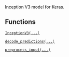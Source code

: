 Inception V3 model for Keras.



## Functions
[ `InceptionV3(...)` ](https://tensorflow.google.cn/api_docs/python/tf/keras/applications/InceptionV3)

[ `decode_predictions(...)` ](https://tensorflow.google.cn/api_docs/python/tf/keras/applications/inception_v3/decode_predictions)

[ `preprocess_input(...)` ](https://tensorflow.google.cn/api_docs/python/tf/keras/applications/inception_v3/preprocess_input)

